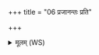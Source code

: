 +++
title = "06 प्रजानन्तः प्रति"

+++
<details><summary>मूलम् (WS)</summary>

प्रजानन्तः प्रति गृह्णन्तु देवाः प्राणमङ्गेभ्यस्पर्याचरन्तम् ।  
द्यां गच्छ प्रति तिष्ठाः शरीरैः स्वर्गं याहि पथिभिः शिवेभिः ॥ ॥ ७ ॥
</details>